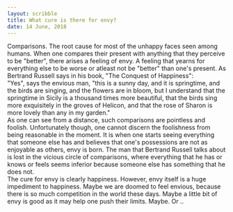 ```yaml
---
layout: scribble
title: What cure is there for envy?
date: 14 June, 2018
---
```


Comparisons. The root cause for most of the unhappy faces seen among humans.
When one compares their present with anything that they perceive to be "better", there arises a feeling of envy. A feeling that yearns for everything else to be worse or atleast not be "better" than one's present.
As Bertrand Russell says in his book, "The Conquest of Happiness":  
"Yes", says the envious man, "this is a sunny day, and it is springtime, and the birds are singing, and the flowers are in bloom, but I understand that the springtime in Sicily is a thousand times more beautiful, that the birds
sing more exquisitely in the groves of Helicon, and that the rose of Sharon is more lovely than any in my garden."  
As one can see from a distance, such comparisons are pointless and foolish. Unfortunately though, one cannot discern the foolishness from being reasonable in the moment. It is when one starts seeing everything that someone else
has and believes that one's possessions are not as enjoyable as others, envy is born. The man that Bertrand Russell talks about is lost in the vicious circle of comparisons, where everything that he has or knows or feels
seems inferior because someone else has something that he does not.  
The cure for envy is clearly happiness. However, envy itself is a huge impediment to happiness. Maybe we are doomed to feel envious, because there is so much competition in the world these days. Maybe a little bit of envy is good as it may help one push their limits. Maybe. Or ..